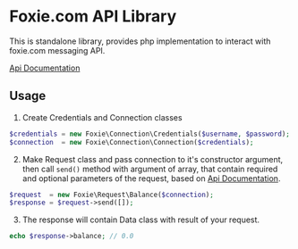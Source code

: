 # Foxie.com API Library

This is standalone library, provides php implementation to interact with foxie.com messaging API.

[Api Documentation](https://apidocs.foxie.net/)

## Usage

1. Create Credentials and Connection classes
```php
$credentials = new Foxie\Connection\Credentials($username, $password);
$connection  = new Foxie\Connection\Connection($credentials);
```

2. Make Request class and pass connection to it's constructor argument, then call ``send()`` method 
with argument of array, that contain required and optional parameters of the request, based on 
[Api Documentation](https://apidocs.foxie.net/). 
```php
$request  = new Foxie\Request\Balance($connection);
$response = $request->send([]);
```

3. The response will contain Data class with result of your request.
```php
echo $response->balance; // 0.0
```
